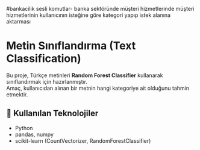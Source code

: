 #bankacilik sesli komutlar-
banka sektöründe müşteri hizmetlerinde müşteri hizmetlerinin kullanıcının isteğine göre kategori yapıp istek alanına aktarması
# Metin Sınıflandırma (Text Classification)

Bu proje, Türkçe metinleri **Random Forest Classifier** kullanarak sınıflandırmak için hazırlanmıştır.  
Amaç, kullanıcıdan alınan bir metnin hangi kategoriye ait olduğunu tahmin etmektir.  

## 🚀 Kullanılan Teknolojiler
- Python
- pandas, numpy
- scikit-learn (CountVectorizer, RandomForestClassifier)
